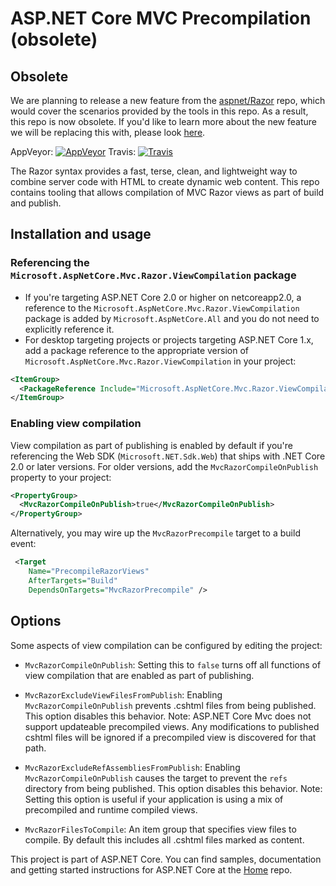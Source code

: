  ASP.NET Core MVC Precompilation (obsolete)
===

## Obsolete
We are planning to release a new feature from the [aspnet/Razor](https://github.com/aspnet/razor) repo, which would cover the scenarios provided by the tools in this repo. As a result, this repo is now obsolete. If you'd like to learn more about the new feature we will be replacing this with, please look [here](https://github.com/aspnet/Razor/issues/1740).
 

AppVeyor: [![AppVeyor](https://ci.appveyor.com/api/projects/status/jx955ph2045dw1w0/branch/dev?svg=true)](https://ci.appveyor.com/project/aspnetci/mvcprecompilation/branch/dev)
Travis:   [![Travis](https://travis-ci.org/aspnet/MvcPrecompilation.svg?branch=dev)](https://travis-ci.org/aspnet/mvcprecompilation)

The Razor syntax provides a fast, terse, clean, and lightweight way to combine server code with HTML to create dynamic web content. This repo contains tooling that allows compilation of MVC Razor views as part of build and publish.

## Installation and usage

### Referencing the `Microsoft.AspNetCore.Mvc.Razor.ViewCompilation` package
* If you're targeting ASP.NET Core 2.0 or higher on netcoreapp2.0, a reference to the `Microsoft.AspNetCore.Mvc.Razor.ViewCompilation` package is added by `Microsoft.AspNetCore.All` and you do not need to explicitly reference it.
* For desktop targeting projects or projects targeting ASP.NET Core 1.x, add a package reference to the appropriate version of `Microsoft.AspNetCore.Mvc.Razor.ViewCompilation` in your project:

```xml
<ItemGroup>
  <PackageReference Include="Microsoft.AspNetCore.Mvc.Razor.ViewCompilation" Version="1.1.1" />
</ItemGroup>
```

### Enabling view compilation
View compilation as part of publishing is enabled by default if you're referencing the Web SDK (`Microsoft.NET.Sdk.Web`) that ships with .NET Core 2.0 or later versions. For older versions, add the `MvcRazorCompileOnPublish` property to your project:

```xml
<PropertyGroup>
  <MvcRazorCompileOnPublish>true</MvcRazorCompileOnPublish>
</PropertyGroup>
```

Alternatively, you may wire up the `MvcRazorPrecompile` target to a build event:
```xml
 <Target 
    Name="PrecompileRazorViews" 
    AfterTargets="Build"
    DependsOnTargets="MvcRazorPrecompile" />
```

## Options

Some aspects of view compilation can be configured by editing the project:

* `MvcRazorCompileOnPublish`: Setting this to `false` turns off all functions of view compilation that are enabled as part of publishing.

* `MvcRazorExcludeViewFilesFromPublish`: Enabling `MvcRazorCompileOnPublish` prevents .cshtml files from being published. This option disables this behavior. 
Note: ASP.NET Core Mvc does not support updateable precompiled views. Any modifications to published cshtml files will be ignored if a precompiled view is discovered for that path.

* `MvcRazorExcludeRefAssembliesFromPublish`: Enabling `MvcRazorCompileOnPublish` causes the target to prevent the `refs` directory from being published. This option disables this behavior.
Note: Setting this option is useful if your application is using a mix of precompiled and runtime compiled views.
    
* `MvcRazorFilesToCompile`: An item group that specifies view files to compile. By default this includes all .cshtml files marked as content.

This project is part of ASP.NET Core. You can find samples, documentation and getting started instructions for ASP.NET Core at the [Home](https://github.com/aspnet/home) repo.
